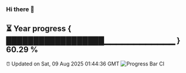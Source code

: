 ### Hi there 👋
⏳ Year progress { ██████████████████▁▁▁▁▁▁▁▁▁▁▁▁ } 60.29 %
---
⏰ Updated on Sat, 09 Aug 2025 01:44:36 GMT
![Progress Bar CI](https://github.com/liununu/liununu/workflows/Progress%20Bar%20CI/badge.svg)
